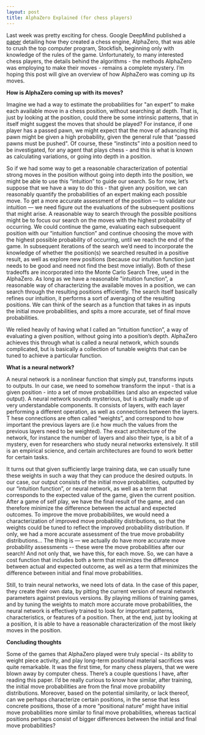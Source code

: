 ```yaml
---
layout: post
title: AlphaZero Explained (for chess players)
---
```


Last week was pretty exciting for chess. 
Google DeepMind published a [paper](https://arxiv.org/abs/1712.01815) detailing how they created a chess engine, AlphaZero, that was able to crush the top computer program, Stockfish, beginning only with knowledge of the rules of the game. 
Unfortunately, to many interested chess players, the details behind the algorithms - the methods AlphaZero was employing to make their moves - remains a complete mystery. 
I’m hoping this post will give an overview of how AlphaZero was coming up its moves. 

**How is AlphaZero coming up with its moves?**

Imagine we had a way to estimate the probabilities for "an expert” to make each available move in a chess position, without searching at depth. 
That is, just by looking at the position, could there be some intrinsic patterns, that in itself might suggest the moves that should be played? 
For instance, if one player has a passed pawn, we might expect that the move of advancing this pawn might be given a high probability, given the general rule that “passed pawns must be pushed".
Of course, these “instincts” into a position need to be investigated, for any agent that plays chess - and this is what is known as calculating variations, or going into depth in a position.

So if we had some way to get a reasonable characterization of potential strong moves in the position without going into depth into the position, we might be able to use this “intuition” to guide our search. 
So for now, let’s suppose that we have a way to do this - that given any position, we can reasonably quantify the probabilities of an expert making each possible move. 
To get a more accurate assessment of the position — to validate our intuition — we need figure out the evaluations of the subsequent positions that might arise.
A reasonable way to search through the possible positions might be to focus our search on the moves with the highest probability of occurring. 
We could continue the game, evaluating each subsequent position with our “intuition function” and continue choosing the move with the highest possible probability of occurring, until we reach the end of the game.
In subsequent iterations of the search we’d need to incorporate the knowledge of whether the position(s) we searched resulted in a positive result, as well as explore new positions (because our intuition function just needs to be good and need not find the best move intially). 
Both of these tradeoffs are incorporated into the Monte Carlo Search Tree, used in the AlphaZero. 
As long as we have a reasonable "intuition function”, a reasonable way of characterizing the available moves in a position, we can search through the resulting positions efficiently. 
The search itself basically refines our intuition, it performs a sort of averaging of the resulting positions.
We can think of the search as a function that takes in as inputs the initial move probabilities, and spits a more accurate, set of final move probabilities.

We relied heavily of having what I called an “intuition function”, a way of evaluating a given position, without going into a position’s depth. 
AlphaZero achieves this through what is called a neural network, which sounds complicated, but is basically a collection of tunable weights that can be tuned to achieve a particular function.

**What is a neural network?**

A neural network is a nonlinear function that simply put, transforms inputs to outputs. 
In our case, we need to somehow transform the input - that is a given position - into a set of move probabilities (and also an expected value output). 
A neural network sounds mysterious, but is actually made up of very understandable components. 
It consists of layers, with each layer performing a different operation, as well as connections between the layers. T
hese connections are often called “weights”, and correspond to how important the previous layers are (i.e how much the values from the previous layers need to be weighted).
The exact architecture of the network, for instance the number of layers and also their type, is a bit of a mystery, even for researchers who study neural networks extensively. 
It still is an empirical science, and certain architectures are found to work better for certain tasks.

It turns out that given sufficiently large training data, we can usually tune these weights in such a way that they can produce the desired outputs.
In our case, our output consists of the initial move probabilities, outputted by our “intuition function”, or neural network, as well as a term that corresponds to the expected value of the game, given the current position.
After a game of self play, we have the final result of the game, and can therefore minimize the difference between the actual and expected outcomes. To improve the move probabibilites, we would need a characterization of improved move probability distributions, so that the weights could be tuned to reflect the improved probability distribution. If only, we had a more accurate assessment of the true move probability distributions… The thing is — we actually do have more accurate move probability assessments -- these were the move probabilities after our search! And not only that, we have this, for each move. So, we can have a cost function that includes both a term that minimizes the difference between actual and expected outcome, as well as a term that minimizes the difference between initial and final move probabilities. 

Still, to train neural networks, we need lots of data. In the case of this paper, they create their own data, by pitting the current version of neural network parameters against previous versions. By playing millions of training games, and by tuning the weights to match more accurate move probabilities, the neural network is effectively trained to look for important patterns, characteristics, or features of a position. Then, at the end, just by looking at a position, it is able to have a reasonable characterization of the most likely moves in the position.

**Concluding thoughts**

Some of the games that AlphaZero played were truly special - its ability to weight piece activity, and play long-term positional material sacrifices was quite remarkable. It was the first time, for many chess players, that we were blown away by computer chess. There’s a couple questions I have, after reading this paper. I’d be really curious to know how similar, after training, the initial move probabilities are from the final move probability distributions. Moreover, based on the potential similarity, or lack thereof, can we perhaps characterize certain positions, in the sense that less concrete positions, those of a more “positional nature” might have initial move probabilities more similar to final move probabilities, whereas tactical positions perhaps consist of bigger differences between the initial and final move probabilities? 

